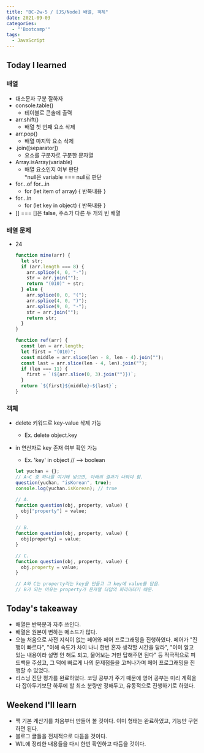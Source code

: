```yaml
---
title: "BC-2w-5 / [JS/Node] 배열, 객체"
date: 2021-09-03
categories:
  - "'Bootcamp'"
tags:
  - JavaScript
---
```


## Today I learned

### 배열

- 대소문자 구분 잘하자
- console.table()
  - 테이블로 콘솔에 출력
- arr.shift()
  - 배열 첫 번째 요소 삭제
- arr.pop()
  - 배열 마지막 요소 삭제
- .join(\[separator\])
  - 요소를 구분자로 구분한 문자열
- Array.isArray(variable)
  - 배열 요소인지 여부 판단  
    \*null은 variable === null로 판단
- for...of for...in
  - for (let item of array) { 반복내용 }
- for...in
  - for (let key in object) { 반복내용 }
- \[\] === \[\]은 false, 주소가 다른 두 개의 빈 배열

### 배열 문제

- 24

  ```js
  function mine(arr) {
    let str;
    if (arr.length === 8) {
      arr.splice(4, 0, "-");
      str = arr.join("");
      return "(010)" + str;
    } else {
      arr.splice(0, 0, "(");
      arr.splice(4, 0, ")");
      arr.splice(9, 0, "-");
      str = arr.join("");
      return str;
    }
  }

  function ref(arr) {
    const len = arr.length;
    let first = "(010)";
    const middle = arr.slice(len - 8, len - 4).join("");
    const last = arr.slice(len - 4, len).join("");
    if (len === 11) {
      first = `(${arr.slice(0, 3).join("")})`;
    }
    return `${first}${middle}-${last}`;
  }
  ```

### 객체

- delete 키워드로 key-value 삭제 가능
  - Ex. delete object.key
- in 연산자로 key 존재 여부 확인 가능

  - Ex. 'key' in object // --> boolean

  ```js
  let yuchan = {};
  // A~C 중 하나를 여기에 넣으면, 아래의 결과가 나와야 함.
  question(yuchan, "isKorean", true);
  console.log(yuchan.isKorean); // true

  // A.
  function question(obj, property, value) {
    obj["property"] = value;
  }

  // B.
  function question(obj, property, value) {
    obj[property] = value;
  }

  // C.
  function question(obj, property, value) {
    obj.property = value;
  }

  // A와 C는 property라는 key을 만들고 그 key에 value를 담음.
  // B가 되는 이유는 property가 문자열 타입의 파라미터기 때문.
  ```

## Today's takeaway

- 배열은 반복문과 자주 쓰인다.
- 배열은 원본이 변하는 메소드가 많다.
- 오늘 처음으로 사전 지식이 없는 페어와 페어 프로그래밍을 진행하였다. 페어가 "진행이 빠르다", "이해 속도가 차이 나니 한번 혼자 생각할 시간을 달라", "이미 알고 있는 내용이라 설명 안 해도 되고, 물어보는 거만 답해주면 된다" 등 적극적으로 피드백을 주셨고, 그 덕에 빠르게 나의 문제점들을 고쳐나가며 페어 프로그래밍을 진행할 수 있었다.
- 리스닝 진단 평가를 완료하였다. 코딩 공부가 주기 때문에 영어 공부는 미리 계획을 다 잡아두기보단 하루에 할 최소 분량만 정해두고, 유동적으로 진행하기로 하였다.

## Weekend I'll learn

- 맥 기본 계산기를 처음부터 만들어 볼 것이다. 이미 형태는 완료하였고, 기능만 구현하면 된다.
- 블로그 글들을 전체적으로 다듬을 것이다.
- WIL에 정리한 내용들을 다시 한번 확인하고 다듬을 것이다.
